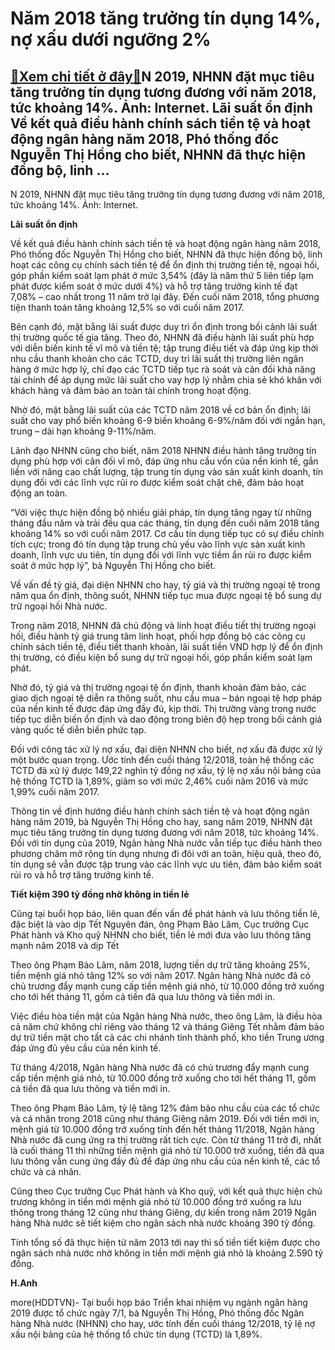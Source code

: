 Năm 2018 tăng trưởng tín dụng 14%, nợ xấu dưới ngưỡng 2%
========================================================

[:gift:Xem chi tiết ở đây:gift:](https://hddtvn.com/nam-2018-tang-truong-tin-dung-14-no-xau-duoi-nguong-2/)N 2019, NHNN đặt mục tiêu tăng trưởng tín dụng tương đương với năm 2018, tức khoảng 14%. Ảnh: Internet. Lãi suất ổn định Về kết quả điều hành chính sách tiền tệ và hoạt động ngân hàng năm 2018, Phó thống đốc Nguyễn Thị Hồng cho biết, NHNN đã thực hiện đồng bộ, linh …
---------------------------------------------------------------------------------------------------------------------------------------------------------------------------------------------------------------------------------------------------------------------------







 






 N 2019, NHNN đặt mục tiêu tăng trưởng tín dụng tương đương với năm 2018, tức khoảng 14%. Ảnh: Internet. 


**Lãi suất ổn định**


 Về kết quả điều hành chính sách tiền tệ và hoạt động ngân hàng năm 2018, Phó thống đốc Nguyễn Thị Hồng cho biết, NHNN đã thực hiện đồng bộ, linh hoạt các công cụ chính sách tiền tệ để ổn định thị trường tiền tệ, ngoại hối, góp phần kiểm soát lạm phát ở mức 3,54% (đây là năm thứ 5 liên tiếp lạm phát được kiểm soát ở mức dưới 4%) và hỗ trợ tăng trưởng kinh tế đạt 7,08% – cao nhất trong 11 năm trở lại đây. Đến cuối năm 2018, tổng phương tiện thanh toán tăng khoảng 12,5% so với cuối năm 2017.


 Bên cạnh đó, mặt bằng lãi suất được duy trì ổn định trong bối cảnh lãi suất thị trường quốc tế gia tăng. Theo đó, NHNN đã điều hành lãi suất phù hợp với diễn biến kinh tế vĩ mô và tiền tệ; tập trung điều tiết và đáp ứng kịp thời nhu cầu thanh khoản cho các TCTD, duy trì lãi suất thị trường liên ngân hàng ở mức hợp lý, chỉ đạo các TCTD tiếp tục rà soát và cân đối khả năng tài chính để áp dụng mức lãi suất cho vay hợp lý nhằm chia sẻ khó khăn với khách hàng và đảm bảo an toàn tài chính trong hoạt động. 


 Nhờ đó, mặt bằng lãi suất của các TCTD năm 2018 về cơ bản ổn định; lãi suất cho vay phổ biến khoảng 6-9 biến khoảng 6-9%/năm đối với ngắn hạn, trung – dài hạn khoảng 9-11%/năm.


 Lãnh đạo NHNN cũng cho biết, năm 2018 NHNN điều hành tăng trưởng tín dụng phù hợp với cân đối vĩ mô, đáp ứng nhu cầu vốn của nền kinh tế, gắn liền với nâng cao chất lượng, tập trung tín dụng vào sản xuất kinh doanh, tín dụng đối với các lĩnh vực rủi ro được kiểm soát chặt chẽ, đảm bảo hoạt động an toàn. 


 “Với việc thực hiện đồng bộ nhiều giải pháp, tín dụng tăng ngay từ những tháng đầu năm và trải đều qua các tháng, tín dụng đến cuối năm 2018 tăng khoảng 14% so với cuối năm 2017. Cơ cấu tín dụng tiếp tục có sự điều chỉnh tích cực; trong đó tín dụng tập trung chủ yếu vào lĩnh vực sản xuất kinh doanh, lĩnh vực ưu tiên, tín dụng đối với lĩnh vực tiềm ẩn rủi ro được kiểm soát ở mức hợp lý”, bà Nguyễn Thị Hồng cho biết. 


 Về vấn đề tỷ giá, đại diện NHNN cho hay, tỷ giá và thị trường ngoại tệ trong năm qua ổn định, thông suốt, NHNN tiếp tục mua được ngoại tệ bổ sung dự trữ ngoại hối Nhà nước. 


 Trong năm 2018, NHNN đã chủ động và linh hoạt điều tiết thị trường ngoại hối, điều hành tỷ giá trung tâm linh hoạt, phối hợp đồng bộ các công cụ chính sách tiền tệ, điều tiết thanh khoản, lãi suất tiền VND hợp lý để ổn định thị trường, có điều kiện bổ sung dự trữ ngoại hối, góp phần kiểm soát lạm phát.


 Nhờ đó, tỷ giá và thị trường ngoại tệ ổn định, thanh khoản đảm bảo, các giao dịch ngoại tệ diễn ra thông suốt, nhu cầu mua – bán ngoại tệ hợp pháp của nền kinh tế được đáp ứng đầy đủ, kịp thời. Thị trường vàng trong nước tiếp tục diễn biến ổn định và dao động trong biên độ hẹp trong bối cảnh giá vàng quốc tế diễn biến phức tạp.


 Đối với công tác xử lý nợ xấu, đại diện NHNN cho biết, nợ xấu đã được xử lý một bước quan trọng. Ước tính đến cuối tháng 12/2018, toàn hệ thống các TCTD đã xử lý được 149,22 nghìn tỷ đồng nợ xấu, tỷ lệ nợ xấu nội bảng của hệ thống TCTD là 1,89%, giảm so với mức 2,46% cuối năm 2016 và mức 1,99% cuối năm 2017. 


 Thông tin về định hướng điều hành chính sách tiền tệ và hoạt động ngân hàng năm 2019, bà Nguyễn Thị Hồng cho hay, sang năm 2019, NHNN đặt mục tiêu tăng trưởng tín dụng tương đương với năm 2018, tức khoảng 14%. Đối với tín dụng của 2019, Ngân hàng Nhà nước vẫn tiếp tục điều hành theo phương châm mở rộng tín dụng nhưng đi đôi với an toàn, hiệu quả, theo đó, tín dụng sẽ vẫn được tập trung vào các lĩnh vực ưu tiên, đảm bảo kiểm soát rủi ro và hỗ trợ tăng trưởng kinh tế.


 **Tiết kiệm 390 tỷ đồng nhờ không in tiền lẻ** 


 Cũng tại buổi họp báo, liên quan đến vấn đề phát hành và lưu thông tiền lẻ, đặc biệt là vào dịp Tết Nguyên đán, ông Phạm Bảo Lâm, Cục trưởng Cục Phát hành và Kho quỹ NHNN cho biết, tiền lẻ mới đưa vào lưu thông tăng mạnh năm 2018 và dịp Tết


 Theo ông Phạm Bảo Lâm, năm 2018, lượng tiền dự trữ tăng khoảng 25%, tiền mệnh giá nhỏ tăng 12% so với năm 2017. Ngân hàng Nhà nước đã có chủ trương đẩy mạnh cung cấp tiền mệnh giá nhỏ, từ 10.000 đồng trở xuống cho tới hết tháng 11, gồm cả tiền đã qua lưu thông và tiền mới in.


 Việc điều hòa tiền mặt của Ngân hàng Nhà nước, theo ông Lâm, là điều hòa cả năm chứ không chỉ riêng vào tháng 12 và tháng Giêng Tết nhằm đảm bảo dự trữ tiền mặt cho tất cả các chi nhánh tỉnh thành phố, kho tiền Trung ương đáp ứng đủ yêu cầu của nền kinh tế.


 Từ tháng 4/2018, Ngân hàng Nhà nước đã có chủ trương đẩy mạnh cung cấp tiền mệnh giá nhỏ, từ 10.000 đồng trở xuống cho tới hết tháng 11, gồm cả tiền đã qua lưu thông và tiền mới in.


 Theo ông Phạm Bảo Lâm, tỷ lệ tăng 12% đảm bảo nhu cầu của các tổ chức và cá nhân trong 2018 cũng như tháng Giêng năm 2019. Đối với tiền mới in, mệnh giá từ 10.000 đồng trở xuống tính đến hết tháng 11/2018, Ngân hàng Nhà nước đã cung ứng ra thị trường rất tích cực. Còn từ tháng 11 trở đi, nhất là cuối tháng 11 thì những tiền mệnh giá nhỏ từ 10.000 trở xuống, tiền đã qua lưu thông vẫn cung ứng đầy đủ để đáp ứng nhu cầu của nền kinh tế, các tổ chức và cá nhân.


 Cũng theo Cục trưởng Cục Phát hành và Kho quỹ, với kết quả thực hiện chủ trương không in tiền mới mệnh giá nhỏ từ 10.000 đồng trở xuống ra lưu thông trong tháng 12 cũng như tháng Giêng, dự kiến trong năm 2019 Ngân hàng Nhà nước sẽ tiết kiệm cho ngân sách nhà nước khoảng 390 tỷ đồng. 


 Tính tổng số đã thực hiện từ năm 2013 tới nay thì số tiền tiết kiệm được cho ngân sách nhà nước nhờ không in tiền mới mệnh giá nhỏ là khoảng 2.590 tỷ đồng.






**H.Anh**



more(HDDTVN)- Tại buổi họp báo Triển khai nhiệm vụ ngành ngân hàng 2019 được tổ chức ngày 7/1, bà Nguyễn Thị Hồng, Phó thống đốc Ngân hàng Nhà nước (NHNN) cho hay, ước tính đến cuối tháng 12/2018, tỷ lệ nợ xấu nội bảng của hệ thống tổ chức tín dụng (TCTD) là 1,89%.

